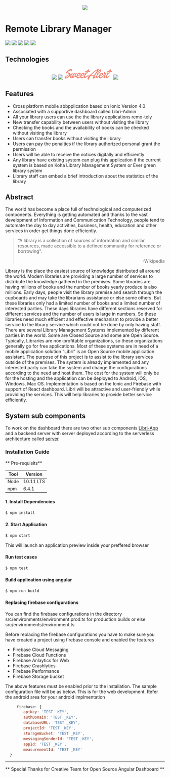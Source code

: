<p align="center">
  <img width="460" " src="https://firebasestorage.googleapis.com/v0/b/libri-238805.appspot.com/o/libri%20logo.png?alt=media&token=bec48934-d1c2-467f-b6d3-af1538aecaeb" />
</p>

# Remote Library Manager

![](https://img.shields.io/github/issues/LakshanKarunathilake/libri-admin)
![](https://img.shields.io/github/forks/LakshanKarunathilake/libri-admin)
![](https://img.shields.io/github/stars/LakshanKarunathilake/libri-admin) ![](https://img.shields.io/github/license/LakshanKarunathilake/libri-admin)
![](https://img.shields.io/github/repo-size/lakshankarunathilake/libri-admin)

## Technologies

<p align="center" > 
  <img width="120" " src="https://avatars0.githubusercontent.com/u/20172349?s=280&v=4" />
  <img width="100" " src="https://angular.io/assets/images/logos/angular/angular.png" />
    <img width="150" " src="https://raw.githubusercontent.com/t4t5/sweetalert/e3c2085473a0eb5a6b022e43eb22e746380bb955/assets/logotype.png" />
<img width="80" " src="https://firebase.google.com/downloads/brand-guidelines/PNG/logo-vertical.png" />

</p>

## Features

- Cross platform mobile abbpplication based on Ionic Version 4.0
- Associated with a supportive dashboard called Libri-Admin
- All your library users can use the the library applications remo-tely
- New transfer capability between users without visiting the library
- Checking the books and the availability of books can be checked without visiting the library
- Users can transfer books without visiting the library
- Users can pay the penalties if the library authorized personal grant the permission
- Users will be able to receive the notices digitally and efficiently
- Any library have existing system can plug this application if the current system is based on Koha Library Management System or Ever green library system
- Library staff can embed a brief introduction about the statistics of the library

## Abstract

The world has become a place full of technological and computerized components. Everything is getting automated and thanks to the vast development of Information and Communication Technology, people tend to automate the day to day activities, business, health, education and other services in order get things done efficiently.

> “A library is a collection of sources of information and similar resources, made accessible to a defined community for reference or borrowing”.
>
> <p align="right">-Wikipedia </p>

Library is the place the easiest source of knowledge distributed all around the world. Modern libraries are providing a large number of services to distribute the knowledge gathered in the premises. Some libraries are having millions of books and the number of books yearly produce is also millions. Early days, people visit the library premise and search through the cupboards and may take the librarians assistance or else some others. But these libraries only had a limited number of books and a limited number of interested parties. These days libraries have different sections reserved for different services and the number of users is large in numbers. So these libraries need much efficient and effective mechanism to provide a better service to the library service which could not be done by only having staff.
There are several Library Management Systems implemented by different parties in the world. Some are Closed Source and some are Open Source. Typically, Libraries are non-profitable organizations, so these organizations generally go for free applications. Most of these systems are in need of a mobile application solution
“Libri” is an Open Source mobile application assistant. The purpose of this project is to assist to the library services outside of the premises. The system is already implemented and any interested party can take the system and change the configurations according to the need and host them. The cost for the system will only be for the hosting and the application can be deployed to Android, iOS, Windows, Mac OS. Implementation is based on the Ionic and Firebase with support of React dashboard. Libri will be attractive and user-friendly while providing the services. This will help libraries to provide better service efficiently.

## System sub components

To work on the dashboard there are two other sub components [Libri-App](https://github.com/LakshanKarunathilake/libri-app) and a backend server with server deployed according to the serverless architecture called [server](https://github.com/LakshanKarunathilake/Libri-server)

### Installation Guide

** Pre-requisits**

| Tool | Version   |
| ---- | --------- |
| Node | 10.11 LTS |
| npm  | 6.4.1     |

#### 1. Install Dependencies

```sh
$ npm install
```

#### 2. Start Application

```sh
$ npm start
```

This will launch an application preview inside your preffered browser

#### Run test cases

```sh
$ npm test
```

#### Build application using angular

```sh
$ npm run build
```

#### Replacing firebase configurations

You can find the firebase configurations in the directory src/environments/environment.prod.ts for production builds or else src/environments/environment.ts

Before replacing the firebase configurations you have to make sure you have created a project using firebase console and enabled the features

- Firebase Cloud Messaging
- Firebase Cloud Functions
- Firebase Anlaytics for Web
- Firebase Crashlytics
- Firebase Performance
- Firebase Storage bucket

The above features must be enabled prior to the installation. The sample configuration file will be as below. This is for the web development. Refer the android area for your android implmentation

```javascript
	 firebase: {
		apiKey: 'TEST _KEY',
		authDomain: 'TEST _KEY',
		databaseURL: 'TEST _KEY',
		projectId: 'TEST _KEY',
		storageBucket: 'TEST _KEY',
		messagingSenderId: 'TEST _KEY',
		appId: 'TEST _KEY',
		measurementId: 'TEST _KEY'
  }
```

---

** Special Thanks for Creative Team for Open Source Angular Dashboard **
